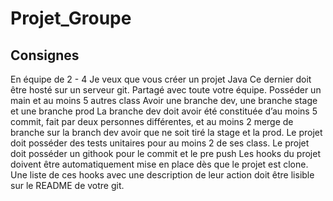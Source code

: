 # Projet_Groupe


## Consignes 

En équipe de 2 - 4
Je veux que vous créer un projet Java
Ce dernier doit être hosté sur un serveur git.
Partagé avec toute votre équipe. 
Posséder un main et au moins 5 autres class
Avoir une branche dev, une branche stage et une branche prod
La branche dev doit avoir été constituée d’au moins 5 commit, fait par deux 
personnes différentes, et au moins 2 merge de branche sur la branch dev avoir que 
ne soit tiré la stage et la prod. 
Le projet doit posséder des tests unitaires pour au moins 2 de ses class. 
Le projet doit posséder un githook pour le commit et le pre push
Les hooks du projet doivent être automatiquement mise en place dès que le projet 
est clone.
Une liste de ces hooks avec une description de leur action doit être lisible sur le 
README de votre git. 

